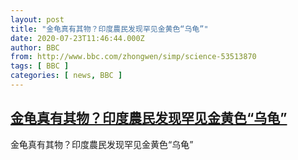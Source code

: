 ```yaml
---
layout: post
title: "金龟真有其物？印度農民发现罕见金黄色“乌龟”"
date: 2020-07-23T11:46:44.000Z
author: BBC
from: http://www.bbc.com/zhongwen/simp/science-53513870
tags: [ BBC ]
categories: [ news, BBC ]
---
```

<!--1595504804000-->
[金龟真有其物？印度農民发现罕见金黄色“乌龟”](http://www.bbc.com/zhongwen/simp/science-53513870)
------

<div>
金龟真有其物？印度農民发现罕见金黄色“乌龟”
</div>
